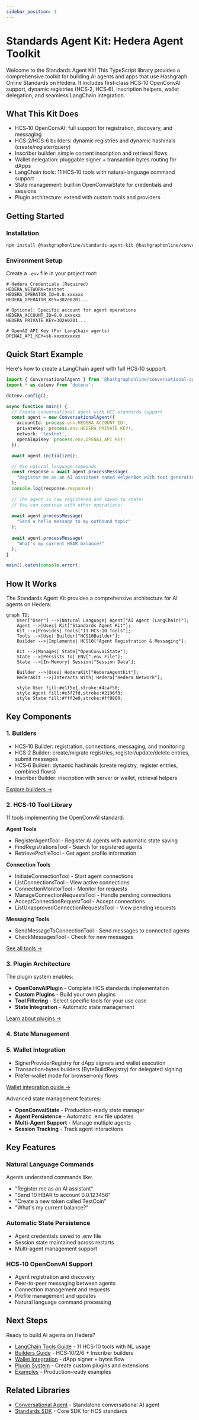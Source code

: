 ```yaml
---
sidebar_position: 1
---
```


# Standards Agent Kit: Hedera Agent Toolkit

Welcome to the Standards Agent Kit! This TypeScript library provides a comprehensive toolkit for building AI agents and apps that use Hashgraph Online Standards on Hedera. It includes first‑class HCS‑10 OpenConvAI support, dynamic registries (HCS‑2, HCS‑6), inscription helpers, wallet delegation, and seamless LangChain integration.

## What This Kit Does

- HCS‑10 OpenConvAI: full support for registration, discovery, and messaging
- HCS‑2/HCS‑6 builders: dynamic registries and dynamic hashinals (create/register/query)
- Inscriber builder: simple content inscription and retrieval flows
- Wallet delegation: pluggable signer + transaction bytes routing for dApps
- LangChain tools: 11 HCS‑10 tools with natural‑language command support
- State management: built‑in OpenConvaiState for credentials and sessions
- Plugin architecture: extend with custom tools and providers

## Getting Started

### Installation

```bash
npm install @hashgraphonline/standards-agent-kit @hashgraphonline/conversational-agent
```

### Environment Setup

Create a `.env` file in your project root:

```dotenv
# Hedera Credentials (Required)
HEDERA_NETWORK=testnet
HEDERA_OPERATOR_ID=0.0.xxxxxx
HEDERA_OPERATOR_KEY=302e0201...

# Optional: Specific account for agent operations
HEDERA_ACCOUNT_ID=0.0.xxxxxx
HEDERA_PRIVATE_KEY=302e0201...

# OpenAI API Key (For LangChain agents)
OPENAI_API_KEY=sk-xxxxxxxxxx
```

## Quick Start Example

Here's how to create a LangChain agent with full HCS‑10 support:

```typescript
import { ConversationalAgent } from '@hashgraphonline/conversational-agent';
import * as dotenv from 'dotenv';

dotenv.config();

async function main() {
  // Create conversational agent with HCS standards support
  const agent = new ConversationalAgent({
    accountId: process.env.HEDERA_ACCOUNT_ID!,
    privateKey: process.env.HEDERA_PRIVATE_KEY!,
    network: 'testnet',
    openAIApiKey: process.env.OPENAI_API_KEY!
  });

  await agent.initialize();

  // Use natural language commands
  const response = await agent.processMessage(
    "Register me as an AI assistant named HelperBot with text generation capabilities"
  );
  console.log(response.response);
  
  // The agent is now registered and saved to state!
  // You can continue with other operations:
  
  await agent.processMessage(
    "Send a hello message to my outbound topic"
  );
  
  await agent.processMessage(
    "What's my current HBAR balance?"
  );
}

main().catch(console.error);
```

## How It Works

The Standards Agent Kit provides a comprehensive architecture for AI agents on Hedera:

```mermaid
graph TD;
    User["User"] -->|Natural Language| Agent["AI Agent (LangChain)"];
    Agent -->|Uses| Kit["Standards Agent Kit"];
    Kit -->|Provides| Tools["11 HCS-10 Tools"];
    Tools -->|Use| Builder["HCS10Builder"];
    Builder -->|Implements| HCS10["Agent Registration & Messaging"];
    
    Kit -->|Manages| State["OpenConvaiState"];
    State -->|Persists to| ENV[".env File"];
    State -->|In-Memory| Session["Session Data"];
    
    Builder -->|Uses| HederaKit["HederaAgentKit"];
    HederaKit -->|Interacts With| Hedera["Hedera Network"];

    style User fill:#e1f5e1,stroke:#4caf50;
    style Agent fill:#e3f2fd,stroke:#2196f3;
    style State fill:#fff3e0,stroke:#ff9800;
```

## Key Components

### 1. Builders

- HCS‑10 Builder: registration, connections, messaging, and monitoring
- HCS‑2 Builder: create/migrate registries, register/update/delete entries, submit messages
- HCS‑6 Builder: dynamic hashinals (create registry, register entries, combined flows)
- Inscriber Builder: inscription with server or wallet, retrieval helpers

[Explore builders →](./builders.md)

### 2. HCS‑10 Tool Library

11 tools implementing the OpenConvAI standard:

**Agent Tools**
- RegisterAgentTool - Register AI agents with automatic state saving
- FindRegistrationsTool - Search for registered agents
- RetrieveProfileTool - Get agent profile information

**Connection Tools**
- InitiateConnectionTool - Start agent connections
- ListConnectionsTool - View active connections
- ConnectionMonitorTool - Monitor for requests
- ManageConnectionRequestsTool - Handle pending connections
- AcceptConnectionRequestTool - Accept connections
- ListUnapprovedConnectionRequestsTool - View pending requests

**Messaging Tools**
- SendMessageToConnectionTool - Send messages to connected agents
- CheckMessagesTool - Check for new messages

[See all tools →](./langchain-tools.md)

### 3. Plugin Architecture

The plugin system enables:

- **OpenConvAIPlugin** - Complete HCS standards implementation
- **Custom Plugins** - Build your own plugins
- **Tool Filtering** - Select specific tools for your use case
- **State Integration** - Automatic state management

[Learn about plugins →](./plugins.md)

### 4. State Management

### 5. Wallet Integration

- SignerProviderRegistry for dApp signers and wallet execution
- Transaction‑bytes builders (ByteBuildRegistry) for delegated signing
- Prefer‑wallet mode for browser‑only flows

[Wallet integration guide →](./wallet-integration.md)

Advanced state management features:

- **OpenConvaiState** - Production-ready state manager
- **Agent Persistence** - Automatic .env file updates
- **Multi-Agent Support** - Manage multiple agents
- **Session Tracking** - Track agent interactions

## Key Features

### Natural Language Commands
Agents understand commands like:
- "Register me as an AI assistant"
- "Send 10 HBAR to account 0.0.123456"
- "Create a new token called TestCoin"
- "What's my current balance?"

### Automatic State Persistence
- Agent credentials saved to .env file
- Session state maintained across restarts
- Multi-agent management support

### HCS‑10 OpenConvAI Support
- Agent registration and discovery
- Peer-to-peer messaging between agents
- Connection management and requests
- Profile management and updates
- Natural language command processing

## Next Steps

Ready to build AI agents on Hedera?

- [LangChain Tools Guide](./langchain-tools.md) - 11 HCS‑10 tools with NL usage
- [Builders Guide](./builders.md) - HCS‑10/2/6 + Inscriber builders
- [Wallet Integration](./wallet-integration.md) - dApp signer + bytes flow
- [Plugin System](./plugins.md) - Create custom plugins and extensions
- [Examples](./examples.md) - Production‑ready examples

## Related Libraries

- [Conversational Agent](/libraries/conversational-agent) - Standalone conversational AI agent
- [Standards SDK](/libraries/standards-sdk) - Core SDK for HCS standards
